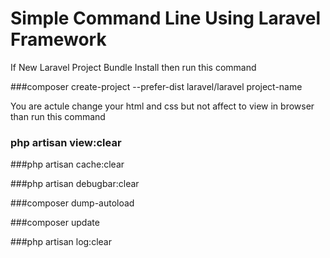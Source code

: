 # Simple Command Line Using Laravel Framework

If New Laravel Project Bundle Install then run this command <br>

###composer create-project --prefer-dist laravel/laravel project-name

You are actule change your html and css but not affect to view in browser than run this command

### php artisan view:clear

###php artisan cache:clear

###php artisan debugbar:clear

###composer dump-autoload

###composer update

###php artisan log:clear

